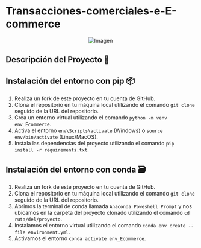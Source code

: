 # Transacciones-comerciales-e-E-commerce

<p align="center">
  <img src="https://cdn-icons-png.flaticon.com/128/16504/16504333.png" alt="Imagen">
</p>

## Descripción del Proyecto 📝

## Instalación del entorno con pip 📦
1. Realiza un fork de este proyecto en tu cuenta de GitHub.
2. Clona el repositorio en tu máquina local utilizando el comando `git clone` seguido de la URL del repositorio.
3. Crea un entorno virtual utilizando el comando `python -m venv env_Ecommerce`.
4. Activa el entorno `env\Scripts\activate` (Windows) o `source env/bin/activate` (Linux/MacOS).
5. Instala las dependencias del proyecto utilizando el comando `pip install -r requirements.txt`.

## Instalación del entorno con conda 🗃️
1. Realiza un fork de este proyecto en tu cuenta de GitHub.
2. Clona el repositorio en tu máquina local utilizando el comando `git clone` seguido de la URL del repositorio.
3. Abrimos la terminal de conda llamada `Anaconda Poweshell Prompt` y nos ubicamos en la carpeta del proyecto clonado utilizando el comando `cd ruta/del/proyecto`.
4. Instalamos el entorno virtual utilizando el comando `conda env create --file environment.yml`.
5. Activamos el entorno `conda activate env_Ecommerce`.